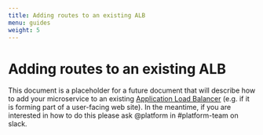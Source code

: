 ```yaml
---
title: Adding routes to an existing ALB
menu: guides
weight: 5
---
```


# Adding routes to an existing ALB

This document is a placeholder for a future document that will describe how to add your microservice to an existing [Application Load Balancer](https://aws.amazon.com/elasticloadbalancing/applicationloadbalancer/) (e.g. if it is forming part of a user-facing web site). In the meantime, if you are interested in how to do this please ask @platform in #platform-team on slack.